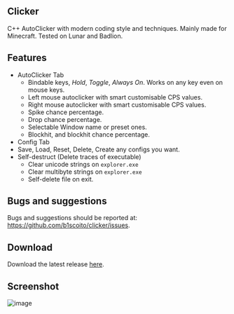 ## Clicker
C++ AutoClicker with modern coding style and techniques. Mainly made for Minecraft.
Tested on Lunar and Badlion.

## Features
- AutoClicker Tab
  - Bindable keys, *Hold*, *Toggle*, *Always On*. Works on any key even on mouse keys.
  - Left mouse autoclicker with smart customisable CPS values.
  - Right mouse autoclicker with smart customisable CPS values.
  - Spike chance percentage.
  - Drop chance percentage.
  - Selectable Window name or preset ones.
  - Blockhit, and blockhit chance percentage.
 - Config Tab
  - Save, Load, Reset, Delete, Create any configs you want.
- Self-destruct (Delete traces of executable)
  - Clear unicode strings on `explorer.exe`
  - Clear multibyte strings on `explorer.exe`
  - Self-delete file on exit.

## Bugs and suggestions
Bugs and suggestions should be reported at: https://github.com/b1scoito/clicker/issues.

## Download
Download the latest release [here](https://github.com/b1scoito/clicker/releases/latest).

## Screenshot
![image](https://b.catgirlsare.sexy/vWBkNvaG.png)
